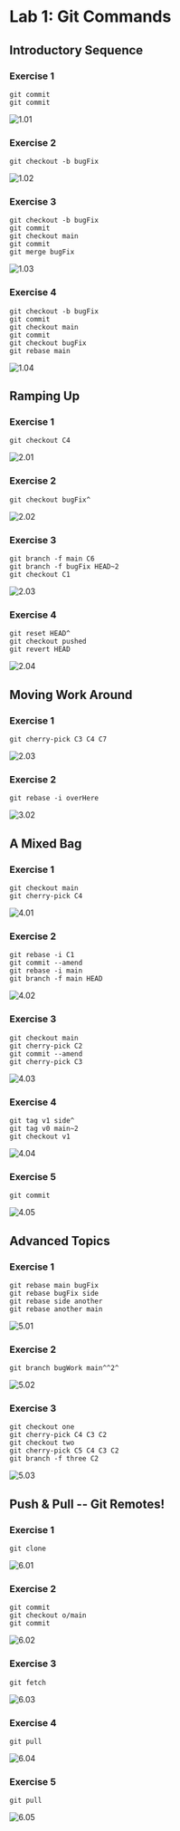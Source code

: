 # Lab 1: Git Commands

## Introductory Sequence

### Exercise 1

```console
git commit
git commit
```

![1.01](https://raw.githubusercontent.com/HASPIMA/lab01-ingesoft2/master/1.01.png)


### Exercise 2

```console
git checkout -b bugFix
```

![1.02](https://raw.githubusercontent.com/HASPIMA/lab01-ingesoft2/master/1.02.png)


### Exercise 3

```console
git checkout -b bugFix
git commit
git checkout main
git commit
git merge bugFix
```

![1.03](https://raw.githubusercontent.com/HASPIMA/lab01-ingesoft2/master/1.03.png)


### Exercise 4

```console
git checkout -b bugFix
git commit
git checkout main
git commit
git checkout bugFix
git rebase main
```

![1.04](https://raw.githubusercontent.com/HASPIMA/lab01-ingesoft2/master/1.04.png)


## Ramping Up

### Exercise 1

```console
git checkout C4
```

![2.01](https://raw.githubusercontent.com/HASPIMA/lab01-ingesoft2/master/2.01.png)


### Exercise 2

```console
git checkout bugFix^
```

![2.02](https://raw.githubusercontent.com/HASPIMA/lab01-ingesoft2/master/2.02(1).png)


### Exercise 3

```console
git branch -f main C6
git branch -f bugFix HEAD~2
git checkout C1
```

![2.03](https://raw.githubusercontent.com/HASPIMA/lab01-ingesoft2/master/2.03.png)


### Exercise 4

```console
git reset HEAD^
git checkout pushed 
git revert HEAD
```

![2.04](https://user-images.githubusercontent.com/30639420/165307872-802bd3f6-1cb2-4c4a-99e9-69d353aa84e4.png)


## Moving Work Around

### Exercise 1

```console
git cherry-pick C3 C4 C7
```

![2.03](https://raw.githubusercontent.com/HASPIMA/lab01-ingesoft2/master/2.05.png)

### Exercise 2

```console
git rebase -i overHere
```

![3.02](https://raw.githubusercontent.com/HASPIMA/lab01-ingesoft2/master/3.02.png)


## A Mixed Bag

### Exercise 1

```console
git checkout main
git cherry-pick C4
```

![4.01](https://raw.githubusercontent.com/HASPIMA/lab01-ingesoft2/master/4.01.png)

### Exercise 2

```console
git rebase -i C1
git commit --amend
git rebase -i main
git branch -f main HEAD
```

![4.02](https://raw.githubusercontent.com/HASPIMA/lab01-ingesoft2/master/4.02.png)

### Exercise 3

```console
git checkout main
git cherry-pick C2
git commit --amend
git cherry-pick C3
```

![4.03](https://raw.githubusercontent.com/HASPIMA/lab01-ingesoft2/master/4.03.png)

### Exercise 4

```console
git tag v1 side^
git tag v0 main~2
git checkout v1
```

![4.04](https://raw.githubusercontent.com/HASPIMA/lab01-ingesoft2/master/4.04.png)

### Exercise 5

```console
git commit
```

![4.05](https://raw.githubusercontent.com/HASPIMA/lab01-ingesoft2/master/4.05.png)


## Advanced Topics

### Exercise 1

```console
git rebase main bugFix
git rebase bugFix side
git rebase side another
git rebase another main
```

![5.01](https://raw.githubusercontent.com/HASPIMA/lab01-ingesoft2/master/5.01.png)

### Exercise 2

```console
git branch bugWork main^^2^
```

![5.02](https://raw.githubusercontent.com/HASPIMA/lab01-ingesoft2/master/5.02.png)

### Exercise 3

```console
git checkout one
git cherry-pick C4 C3 C2
git checkout two
git cherry-pick C5 C4 C3 C2
git branch -f three C2
```

![5.03](https://raw.githubusercontent.com/HASPIMA/lab01-ingesoft2/master/5.03.png)

## Push & Pull -- Git Remotes!

### Exercise 1

```console
git clone
```

![6.01](https://raw.githubusercontent.com/HASPIMA/lab01-ingesoft2/master/6.01.png)

### Exercise 2

```console
git commit
git checkout o/main
git commit
```

![6.02](https://raw.githubusercontent.com/HASPIMA/lab01-ingesoft2/master/6.02.png)

### Exercise 3

```console
git fetch
```

![6.03](https://raw.githubusercontent.com/HASPIMA/lab01-ingesoft2/master/6.03.png)

### Exercise 4

```console
git pull
```

![6.04](https://raw.githubusercontent.com/HASPIMA/lab01-ingesoft2/master/6.04.png)

### Exercise 5

```console
git pull
```

![6.05](https://raw.githubusercontent.com/HASPIMA/lab01-ingesoft2/master/6.05(1).png)
